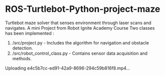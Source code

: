 # ROS-Turtlebot-Python-project-maze
Turtlebot maze solver that senses environment through laser scans and navigates. A mini Project from Robot Ignite Academy Course Two classes has been implemented :

1. /src/project.py - Includes the algorithm for navigation and obstacle detection.
2. /src/robot_control_class.py - Contains sensor data acquisition and methods.

Uploading e4c5b7cc-ed91-42a9-8696-294c59b816f8.mp4…
